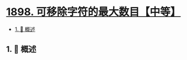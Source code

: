 # [1898. 可移除字符的最大数目【中等】](https://github.com/Tdahuyou/TNotes.leetcode/tree/main/notes/1898.%20%E5%8F%AF%E7%A7%BB%E9%99%A4%E5%AD%97%E7%AC%A6%E7%9A%84%E6%9C%80%E5%A4%A7%E6%95%B0%E7%9B%AE%E3%80%90%E4%B8%AD%E7%AD%89%E3%80%91)

<!-- region:toc -->

- [1. 📝 概述](#1--概述)

<!-- endregion:toc -->

## 1. 📝 概述
